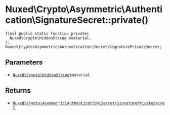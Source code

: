 # Nuxed\\Crypto\\Asymmetric\\Authentication\\SignatureSecret::private()




``` Hack
final public static function private(
  Nuxed\Crypto\HiddenString $material,
): Nuxed\Crypto\Asymmetric\Authentication\Secret\SignaturePrivateSecret;
```




## Parameters




+ [` Nuxed\Crypto\HiddenString `](<class.Nuxed.Crypto.HiddenString.md>)`` $material ``




## Returns




* [` Nuxed\Crypto\Asymmetric\Authentication\Secret\SignaturePrivateSecret `](<class.Nuxed.Crypto.Asymmetric.Authentication.Secret.SignaturePrivateSecret.md>)